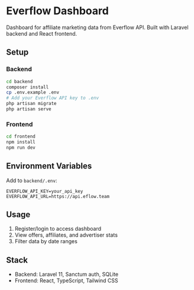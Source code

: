 # Everflow Dashboard

Dashboard for affiliate marketing data from Everflow API. Built with Laravel backend and React frontend.

## Setup

### Backend
```bash
cd backend
composer install
cp .env.example .env
# Add your Everflow API key to .env
php artisan migrate
php artisan serve
```

### Frontend
```bash
cd frontend
npm install
npm run dev
```

## Environment Variables

Add to `backend/.env`:
```
EVERFLOW_API_KEY=your_api_key
EVERFLOW_API_URL=https://api.eflow.team
```

## Usage

1. Register/login to access dashboard
2. View offers, affiliates, and advertiser stats
3. Filter data by date ranges

## Stack

- Backend: Laravel 11, Sanctum auth, SQLite
- Frontend: React, TypeScript, Tailwind CSS

